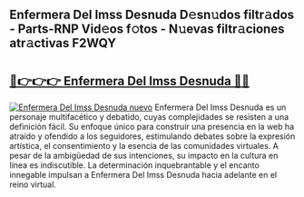## Enfermera Del Imss Desnuda D𝚎sn𝚞dos filtr𝚊dos - Parts-RNP Vid𝚎os f𝚘tos - N𝚞evas filtr𝚊ciones atr𝚊ctivas F2WQY

# <h2><a href="http://mbbbaq.tromn.icu/?c=Enfermera+Del+Imss+Desnuda">🔗👉👉👉 Enfermera Del Imss Desnuda 🔗🔗</a></h2>

[![Enfermera Del Imss Desnuda nuevo](https://i.imgur.com/pEAQMta.gif)](http://mbbbaq.tromn.icu/?c=Enfermera+Del+Imss+Desnuda)
Enfermera Del Imss Desnuda es un personaje multifacético y debatido, cuyas complejidades se resisten a una definición fácil.  Su enfoque único para construir una presencia en la web ha atraído y ofendido a los seguidores, estimulando debates sobre la expresión artística, el consentimiento y la esencia de las comunidades virtuales. A pesar de la ambigüedad de sus intenciones, su impacto en la cultura en línea es indiscutible. La determinación inquebrantable y el encanto innegable impulsan a Enfermera Del Imss Desnuda hacia adelante en el reino virtual.
